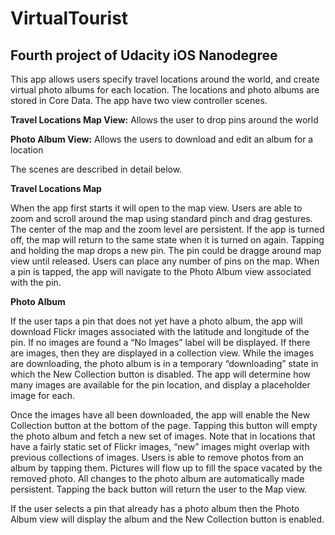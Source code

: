 # VirtualTourist
## Fourth project of Udacity iOS Nanodegree

This app allows users specify travel locations around the world, and create virtual photo albums for each location.
The locations and photo albums are stored in Core Data.
The app have two view controller scenes.

**Travel Locations Map View:** Allows the user to drop pins around the world

**Photo Album View:** Allows the users to download and edit an album for a location

The scenes are described in detail below.

**Travel Locations Map**

When the app first starts it will open to the map view. Users are able to zoom and scroll around the map using
standard pinch and drag gestures.
The center of the map and the zoom level are persistent. If the app is turned off, the map will return to the same
state when it is turned on again.
Tapping and holding the map drops a new pin. The pin could be dragge around map view until released. Users can place
any number of pins on the map.
When a pin is tapped, the app will navigate to the Photo Album view associated with the pin.

**Photo Album**

If the user taps a pin that does not yet have a photo album, the app will download Flickr images associated with
the latitude and longitude of the pin.
If no images are found a “No Images” label will be displayed.
If there are images, then they are displayed in a collection view.
While the images are downloading, the photo album is in a temporary “downloading” state in which the New Collection
button is disabled. The app will determine how many images are available for the pin location, and display
a placeholder image for each.

Once the images have all been downloaded, the app will enable the New Collection button at the bottom of the page.
Tapping this button will empty the photo album and fetch a new set of images. Note that in locations that have a
fairly static set of Flickr images, “new” images might overlap with previous collections of images.
Users is able to remove photos from an album by tapping them. Pictures will flow up to fill the space vacated by
the removed photo. All changes to the photo album are automatically made persistent.
Tapping the back button will return the user to the Map view.

If the user selects a pin that already has a photo album then the Photo Album view will display the album and
the New Collection button is enabled.
